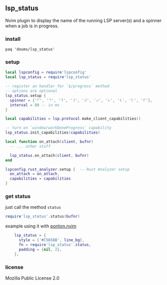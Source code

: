 ## lsp_status

Nvim plugin to display the name of the running LSP server(s) and a spinner when a job is in progress.

### install

```
paq 'doums/lsp_status'
```

### setup
```lua
local lspconfig = require'lspconfig'
local lsp_status = require'lsp_status'

-- register an handler for `$/progress` method
-- options are optional
lsp_status.setup {
  spinner = {'⠋', '⠙', '⠹', '⠸', '⠼', '⠴', '⠦', '⠧', '⠇', '⠏'},
  interval = 80 -- in ms
}

local capabilities = lsp.protocol.make_client_capabilities()

-- turn on `window/workDoneProgress` capability
lsp_status.init_capabilities(capabilities)

local function on_attach(client, bufnr)
  -- ... other stuff

  lsp_status.on_attach(client, bufnr)
end

lspconfig.rust_analyzer.setup {  -- Rust Analyzer setup
  on_attach = on_attach,
  capabilities = capabilities
}
```

### get status

just call the method `status`
```lua
require'lsp_status'.status(bufnr)
```

example using it with [ponton.nvim](https://github.com/doums/ponton.nvim)
```lua
    lsp_status = {
      style = {'#C5656B', line_bg},
      fn = require'lsp_status'.status,
      padding = {nil, 2},
    },
```

### license
Mozilla Public License 2.0
